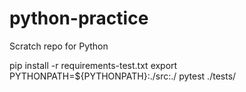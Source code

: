 # python-practice
Scratch repo for Python

pip install -r requirements-test.txt
export PYTHONPATH=${PYTHONPATH}:./src:./
pytest ./tests/
